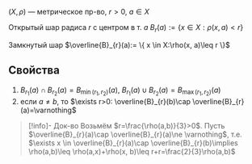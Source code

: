 $(X,\rho)$ — метрическое пр-во, $r>0,\ a \in X$

Открытый шар радиса $r$ с центром в т. $a$
$B_{r}(a):=\{ x \in X: \rho(x, a)<r \}$

Замкнутый шар
$\overline{B}_{r}(a):= \{ x \in X:\rho(x, a)\leq r \}$
## Свойства

1. $B_{r_{1}}(a)\cap B_{r_{2}}(a)=B_{\min(r_{1}, r_{2})}(a)$, $B_{r_{1}}(a)\cup B_{r_{2}}(a)=B_{\max(r_{1}, r_{2})}(a)$
2. если $a\ne b,$ то $\exists r>0: \overline{B}_{r}(b)\cap \overline{B}_{r}(a)=\varnothing$
>[!info]- Док-во
> Возьмём $r=\frac{\rho(a,b)}{3}>0$. Пусть $\overline{B}_{r}(a)\cap \overline{B}_{r}(a)\ne \varnothing$, т.е. $\exists x \in \overline{B}_{r}(a)\cap \overline{B}_{r}(b)\implies \rho(a,b)\leq \rho(a,x)+\rho(x, b)\leq r+r=\frac{2}{3}\rho(a,b)$
